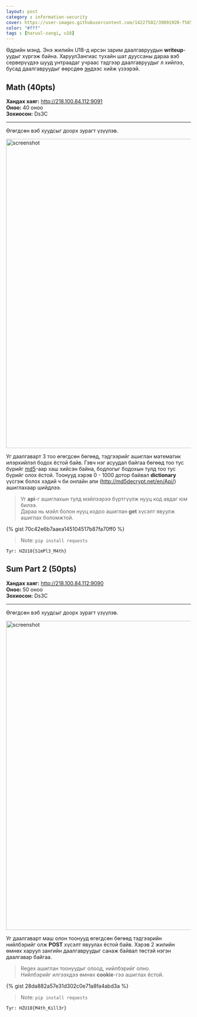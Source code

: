 ```yaml
---
layout: post
category : information-security
cover: https://user-images.githubusercontent.com/14227502/39091920-f5659102-4631-11e8-837f-3b2da95f3fae.png
color: "#fff"
tags : [haruul-zangi, u18]
---
```


Өдрийн мэнд. Энэ жилийн U18-д ирсэн зарим даалгавруудын **writeup**-уудыг хүргэж байна.
ХаруулЗангиас тухайн шат дууссаны дараа вэб серверүүдээ шууд унтраадаг учраас тэдгээр даалгавруудыг л
хийлээ, бусад даалгавруудыг өөрсдөө [энд](https://github.com/enkhee-Osiris/u18-2018)ээс хийж үзээрэй. 

## Math (40pts)
**Хандах хаяг:** http://218.100.84.112:9091  
**Оноо:** 40 оноо  
**Зохиосон:** Ds3C 

---

Өгөгдсөн вэб хуудсыг доорх зурагт үзүүлэв.

<img width="843" alt="screenshot" src="https://user-images.githubusercontent.com/14227502/39091891-6374ab20-4631-11e8-8a5e-b4ebde41a860.png">

Уг даалгаварт 3 тоо өгөгдсөн бөгөөд, тэдгээрийг ашиглан математик илэрхийлэл бодох ёстой байв.
Гэвч нэг асуудал байгаа бөгөөд тоо тус бүрийг [md5](https://en.wikipedia.org/wiki/MD5)-аар хаш хийсэн байна, бодлогыг бодохын тулд тоо тус бүрийг олох ёстой. Тоонууд хэрэв 0 - 1000 дотор байвал **dictionary** үүсгэж болох хэдий ч би онлайн апи (http://md5decrypt.net/en/Api/) ашиглахаар шийдлээ.

> Уг **api**-г ашиглахын тулд мэйлээрээ бүртгүүлж нууц код авдаг юм билээ.  
> Дараа нь мэйл болон нууц кодоо ашиглан **get** хүсэлт явуулж ашиглах боломжтой.

{% gist 70c42e6b7aaea145104517b87fa70ff0 %}

> Note: `pip install requests`

```
Туг: HZU18{S1mPl3_M4th}
```

## Sum Part 2 (50pts)
**Хандах хаяг:** http://218.100.84.112:9090  
**Оноо:** 50 оноо  
**Зохиосон:** Ds3C 

---

Өгөгдсөн вэб хуудсыг доорх зурагт үзүүлэв.

<img width="843" alt="screenshot" src="https://user-images.githubusercontent.com/14227502/39091920-f5659102-4631-11e8-837f-3b2da95f3fae.png">

Уг даалгаварт маш олон тоонууд өгөгдсөн бөгөөд тэдгээрийн нийлбэрийг олж **POST** хүсэлт
явуулах ёстой байв. Хэрэв 2 жилийн өмнөх харуул зангийн даалгавруудыг санаж байвал төстэй нэгэн даалгавар байгаа.

> Regex ашиглан тоонуудыг олоод, нийлбэрийг олно.  
> Нийлбэрийг илгээхдээ өмнөх **cookie**-гээ ашиглах ёстой.

{% gist 28da882a57e31d302c0e71a8fa4abd3a %}

> Note: `pip install requests`

```
Туг: HZU18{M4th_Kill3r}
```
